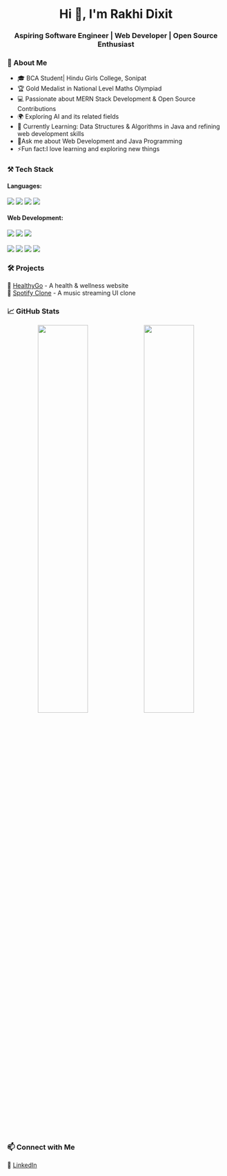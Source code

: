 <h1 align="center">Hi 👋, I'm Rakhi Dixit</h1>  
<h3 align="center">Aspiring Software Engineer | Web Developer | Open Source Enthusiast</h3>  


### 🚀 About Me
- 🎓  BCA Student| Hindu Girls College, Sonipat  
- 🏆 Gold Medalist in National Level Maths Olympiad  
- 💻 Passionate about MERN Stack Development & Open Source Contributions 
- 🌍 Exploring AI and its related fields
- 🎯 Currently Learning: Data Structures & Algorithms in Java and refining web development skills
- 💭Ask me about Web Development and Java Programming
- ⚡Fun fact:I love learning and exploring new things


### ⚒️ Tech Stack

<h4>Languages:</h4>


 <p>
<img src="https://img.shields.io/badge/Java-ED8B00?style=for-the-badge&logo=java&logoColor=black">
 <img src="https://img.shields.io/badge/JavaScript-F7DF1E?style=for- 
   the-badge&logo=javascript&logoColor=black">
 <img src="https://img.shields.io/badge/C++-F7DF1E?style=for-the-badge&logo=C++&logoColor=yellow">
 <img src="https://img.shields.io/badge/Python-F7DF1E?style=for-the-badge&logo=Python&logoColor=green">
  </p>

  
<h4>Web Development:</h4>


<p >
 <img src="https://img.shields.io/badge/HTML-F7DF1E?style=for-the-badge&logo=HTML&logoColor=orange">
 <img src="https://img.shields.io/badge/CSS-F7DF1E?style=for-the-badge&logo=CSS&logoColor=blue">
 <img src="https://img.shields.io/badge/Bootstrap-F7DF1E?style=for-the-badge&logo=Bootstrap&logoColor=black">
 <br><br>
 <img src="https://img.shields.io/badge/Node.js-43853D?style=for-the-badge&logo=node.js&logoColor=white">
<img src="https://img.shields.io/badge/MongoDB-4EA94B?style=for-the-badge&logo=mongodb&logoColor=white">
 <img src="https://img.shields.io/badge/MySql-F7DF1E?style=for-the-badge&logo=MySql&logoColor=black">
<img src="https://img.shields.io/badge/Express.js-000000?style=for-the-badge&logo=express&logoColor=white">
</p>




### 🛠 Projects
🔹 [HealthyGo](https://rakhi-dixit08.github.io/HealthyGo-Website/) - A health & wellness website  
🔹 [Spotify Clone](https://rakhi-dixit08.github.io/Spotify-clone/) - A music streaming UI clone  
 




### 📈 GitHub Stats
<p align="center">
  <img src="https://github-readme-stats.vercel.app/api?username=Rakhi-Dixit03&show_icons=true&theme=radical" width="48%">
  <img src="https://github-readme-streak-stats.herokuapp.com/?user=Rakhi-Dixit03&theme=radical" width="48%">
</p>




### 📫 Connect with Me
💼 [LinkedIn](https://www.linkedin.com/in/rakhidixit08)  





